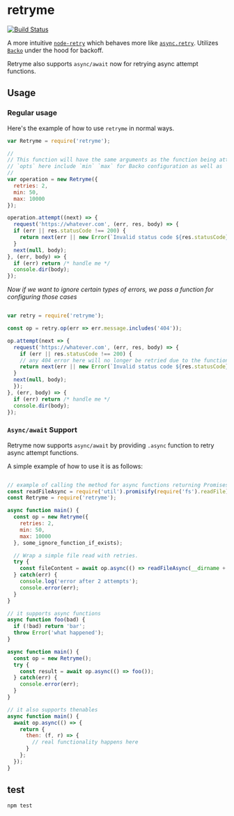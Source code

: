 # retryme

[![Build
Status](https://travis-ci.org/jcrugzz/retryme.svg?branch=master)](https://travis-ci.org/jcrugzz/retryme)

A more intuitive [`node-retry`][node-retry] which behaves more like [`async.retry`][async-retry]. Utilizes [`Backo`][backo] under the hood for backoff.

Retryme also supports `async/await` now for retrying async attempt functions.

## Usage

### Regular usage

Here's the example of how to use `retryme` in normal ways.

```js
var Retryme = require('retryme');

//
// This function will have the same arguments as the function being attempted
// `opts` here include `min` `max` for Backo configuration as well as `retries`.
//
var operation = new Retryme({
  retries: 2,
  min: 50,
  max: 10000
});

operation.attempt((next) => {
  request('https://whatever.com', (err, res, body) => {
  if (err || res.statusCode !== 200) {
    return next(err || new Error(`Invalid status code ${res.statusCode}`));
  }
  next(null, body);
}, (err, body) => {
  if (err) return /* handle me */
  console.dir(body);
});
```

*Now if we want to ignore certain types of errors, we pass a function for configuring those cases*

```js

var retry = require('retryme');

const op = retry.op(err => err.message.includes('404'));

op.attempt(next => {
  request('https://whatever.com', (err, res, body) => {
    if (err || res.statusCode !== 200) {
    // any 404 error here will no longer be retried due to the function above
    return next(err || new Error(`Invalid status code ${res.statusCode}`));
  }
  next(null, body);
  });
}, (err, body) => {
  if (err) return /* handle me */
  console.dir(body);
});

```

### `Async/await` Support

Retryme now supports `async/await` by providing `.async` function to retry async attempt functions.

A simple example of how to use it is as follows:

```js

// example of calling the method for async functions returning Promises.
const readFileAsync = require('util').promisify(require('fs').readFile);
const Retryme = require('retryme');

async function main() {
  const op = new Retryme({
    retries: 2,
    min: 50,
    max: 10000
  }, some_ignore_function_if_exists);

  // Wrap a simple file read with retries.
  try {
    const fileContent = await op.async(() => readFileAsync(__dirname + '/index.js'));
  } catch(err) {
    console.log('error after 2 attempts');
    console.error(err);
  }
}

// it supports async functions
async function foo(bad) {
  if (!bad) return 'bar';
  throw Error('what happened');
}

async function main() {
  const op = new Retryme();
  try {
    const result = await op.async(() => foo());
  } catch(err) {
    console.error(err);
  }
}

// it also supports thenables
async function main() {
  await op.async(() => {
    return {
      then: (f, r) => {
        // real functionality happens here
      }
    };
  });
}

```

## test

`npm test`

[node-retry]: https://github.com/tim-kos/node-retry
[async-retry]: https://caolan.github.io/async/docs.html#retry
[backo]: https://github.com/segmentio/backo


